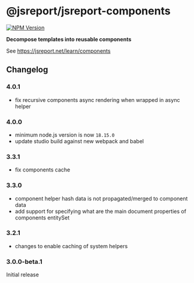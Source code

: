 # @jsreport/jsreport-components
[![NPM Version](http://img.shields.io/npm/v/@jsreport/jsreport-data.svg?style=flat-square)](https://npmjs.com/package/@jsreport/jsreport-components)

**Decompose templates into reusable components**

See https://jsreport.net/learn/components

## Changelog

### 4.0.1

- fix recursive components async rendering when wrapped in async helper

### 4.0.0

- minimum node.js version is now `18.15.0`
- update studio build against new webpack and babel

### 3.3.1

- fix components cache

### 3.3.0

- component helper hash data is not propagated/merged to component data
- add support for specifying what are the main document properties of components entitySet

### 3.2.1

- changes to enable caching of system helpers

### 3.0.0-beta.1

Initial release
